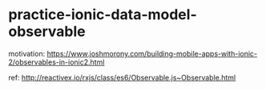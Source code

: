 # practice-ionic-data-model-observable
motivation: https://www.joshmorony.com/building-mobile-apps-with-ionic-2/observables-in-ionic2.html

ref: http://reactivex.io/rxjs/class/es6/Observable.js~Observable.html
